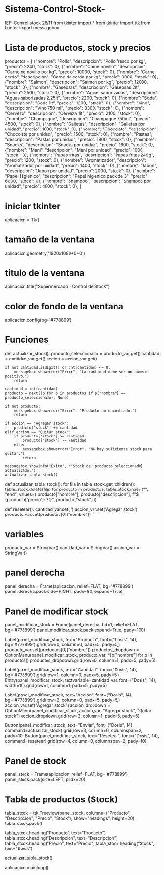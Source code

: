 # Sistema-Control-Stock-
IEFI Control stock 26/11
from tkinter import *
from tkinter import ttk
from tkinter import messagebox

# Lista de productos, stock y precios
productos = [
    {"nombre": "Pollo", "descripcion": "Pollo fresco por kg", "precio": 2240, "stock": 0},
    {"nombre": "Carne novillo", "descripcion": "Carne de novillo por kg", "precio": 10000, "stock": 0},
    {"nombre": "Carne cerdo", "descripcion": "Carne de cerdo por kg", "precio": 9000, "stock": 0},
    {"nombre": "Salmon", "descripcion": "Salmon por kg", "precio": 12000, "stock": 0},
    {"nombre": "Gaseosas", "descripcion": "Gaseosas 2lt", "precio": 2500, "stock": 0},
    {"nombre": "Aguas saborizadas", "descripcion": "Aguas saborizadas 2.25lt", "precio": 2200, "stock": 0},
    {"nombre": "Soda", "descripcion": "Soda 1lt", "precio": 1200, "stock": 0},
    {"nombre": "Vino", "descripcion": "Vino 750 ml", "precio": 3300, "stock": 0},
    {"nombre": "Cerveza", "descripcion": "Cerveza 1lt", "precio": 2100, "stock": 0},
    {"nombre": "Champagne", "descripcion": "Champagne 750ml", "precio": 4500, "stock": 0},
    {"nombre": "Galletas", "descripcion": "Galletas por unidad", "precio": 1000, "stock": 0},
    {"nombre": "Chocolate", "descripcion": "Chocolate por unidad", "precio": 1500, "stock": 0},
    {"nombre": "Pastas", "descripcion": "Pastas por unidad", "precio": 1800, "stock": 0},
    {"nombre": "Snacks", "descripcion": "Snacks por unidad", "precio": 1600, "stock": 0},
    {"nombre": "Mani", "descripcion": "Mani por unidad", "precio": 1000, "stock": 0},
    {"nombre": "Papas fritas", "descripcion": "Papas fritas 249g", "precio": 1200, "stock": 0},
    {"nombre": "Aromatizador", "descripcion": "Aromatizador por unidad", "precio": 1400, "stock": 0},
    {"nombre": "Jabon", "descripcion": "Jabon por unidad", "precio": 2000, "stock": 0},
    {"nombre": "Papel Higienico", "descripcion": "Papel higienico pack de 3", "precio": 6000, "stock": 0},
    {"nombre": "Shampoo", "descripcion": "Shampoo por unidad", "precio": 4800, "stock": 0},
]

# iniciar tkinter
aplicacion = Tk()

# tamaño de la ventana
aplicacion.geometry('1920x1080+0+0')

# titulo de la ventana
aplicacion.title("Supermercado - Control de Stock")

# color de fondo de la ventana
aplicacion.config(bg='#778899')

# Funciones
def actualizar_stock():
    producto_seleccionado = producto_var.get()
    cantidad = cantidad_var.get()
    accion = accion_var.get()

    if not cantidad.isdigit() or int(cantidad) <= 0:
        messagebox.showerror("Error", "La cantidad debe ser un número positivo.")
        return

    cantidad = int(cantidad)
    producto = next((p for p in productos if p["nombre"] == producto_seleccionado), None)

    if not producto:
        messagebox.showerror("Error", "Producto no encontrado.")
        return

    if accion == "Agregar stock":
        producto["stock"] += cantidad
    elif accion == "Quitar stock":
        if producto["stock"] >= cantidad:
            producto["stock"] -= cantidad
        else:
            messagebox.showerror("Error", "No hay suficiente stock para quitar.")
            return

    messagebox.showinfo("Éxito", f"Stock de {producto_seleccionado} actualizado.")
    actualizar_tabla_stock()

def actualizar_tabla_stock():
    for fila in tabla_stock.get_children():
        tabla_stock.delete(fila)
    for producto in productos:
        tabla_stock.insert("", "end", values=(
            producto["nombre"],
            producto["descripcion"],
            f"$ {producto['precio']:.2f}",
            producto["stock"]
        ))

def resetear():
    cantidad_var.set('')
    accion_var.set('Agregar stock')
    producto_var.set(productos[0]["nombre"])

# variables
producto_var = StringVar()
cantidad_var = StringVar()
accion_var = StringVar()

# panel derecha
panel_derecha = Frame(aplicacion, relief=FLAT, bg='#778899')
panel_derecha.pack(side=RIGHT, padx=80, expand=True)

# Panel de modificar stock
panel_modificar_stock = Frame(panel_derecha, bd=1, relief=FLAT, bg='#778899')
panel_modificar_stock.pack(expand=True, pady=100)

Label(panel_modificar_stock, text="Producto", font=("Dosis", 14), bg='#778899').grid(row=0, column=0, padx=5, pady=5,)
producto_var.set(productos[0]["nombre"])
productos_dropdown = OptionMenu(panel_modificar_stock, producto_var, *[p["nombre"] for p in productos])
productos_dropdown.grid(row=0, column=1, padx=5, pady=5)

Label(panel_modificar_stock, text="Cantidad", font=("Dosis", 14), bg='#778899').grid(row=1, column=0, padx=5, pady=5,)
Entry(panel_modificar_stock, textvariable=cantidad_var, font=("Dosis", 14), width=10).grid(row=1, column=1, padx=5, pady=5)

Label(panel_modificar_stock, text="Acción", font=("Dosis", 14), bg='#778899').grid(row=2, column=0, padx=5, pady=5,)
accion_var.set("Agregar stock")
accion_dropdown = OptionMenu(panel_modificar_stock, accion_var, "Agregar stock", "Quitar stock")
accion_dropdown.grid(row=2, column=1, padx=5, pady=5)

Button(panel_modificar_stock, text="Enviar", font=("Dosis", 14), command=actualizar_stock).grid(row=3, column=0, columnspan=2, pady=10)
Button(panel_modificar_stock, text="Resetear", font=("Dosis", 14), command=resetear).grid(row=4, column=0, columnspan=2, pady=10)

# Panel de stock
panel_stock = Frame(aplicacion, relief=FLAT, bg='#778899')
panel_stock.pack(side=LEFT, padx=20)

# Tabla de productos (Stock)
tabla_stock = ttk.Treeview(panel_stock, columns=("Producto", "Descripcion", "Precio", "Stock"), show="headings", height=20)
tabla_stock.pack()

tabla_stock.heading("Producto", text="Producto")
tabla_stock.heading("Descripcion", text="Descripcion")
tabla_stock.heading("Precio", text="Precio")
tabla_stock.heading("Stock", text="Stock")


actualizar_tabla_stock()

aplicacion.mainloop()
